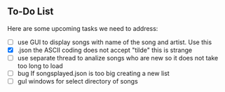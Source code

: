 ## To-Do List

Here are some upcoming tasks we need to address:

- [ ] use GUI to display songs with name of the song and artist. Use this 
- [x] .json the ASCII coding does not accept "tilde" this is strange 
- [ ] use separate thread to analize songs who are new so it does not take too long to load 
- [ ] bug If songsplayed.json is too big creating a new list
- [ ] guI windows for select directory of songs
